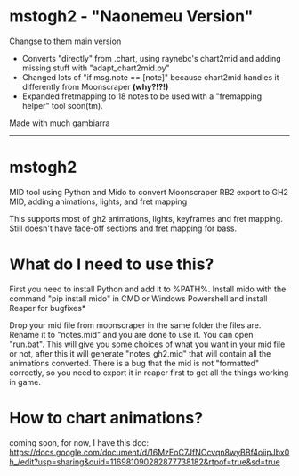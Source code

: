 # mstogh2 - "Naonemeu Version"
Changse to them main version
* Converts "directly" from .chart, using raynebc's chart2mid and adding missing stuff with "adapt_chart2mid.py"
* Changed lots of "if msg.note == [note]" because chart2mid handles it differently from Moonscraper **(why?!?!)**
* Expanded fretmapping to 18 notes to be used with a "fremapping helper" tool soon(tm).

Made with much gambiarra

***
# mstogh2
MID tool using Python and Mido to convert Moonscraper RB2 export to GH2 MID, adding animations, lights, and fret mapping

This supports most of gh2 animations, lights, keyframes and fret mapping. Still doesn't have face-off sections and fret mapping for bass.

# What do I need to use this?
First you need to install Python and add it to %PATH%. Install mido with the command "pip install mido" in CMD or Windows Powershell and install Reaper for bugfixes*

Drop your mid file from moonscraper in the same folder the files are. Rename it to "notes.mid" and you are done to use it.
You can open "run.bat". This will give you some choices of what you want in your mid file or not, after this it will generate "notes_gh2.mid" that will contain all the animations converted. There is a bug that the mid is not "formatted" correctly, so you need to export it in reaper first to get all the things working in game.

# How to chart animations?
coming soon, for now, I have this doc:
https://docs.google.com/document/d/16MzEoC7JfNOcvqn8wyBBf4oiipJbx0h_/edit?usp=sharing&ouid=116981090282877738182&rtpof=true&sd=true
